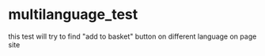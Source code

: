 # multilanguage_test
this test will try to find "add to basket" button on different language on page site
